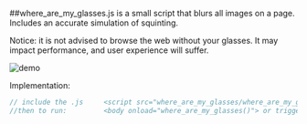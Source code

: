 ##where_are_my_glasses.js is a small script that blurs all images on a page.
Includes an accurate simulation of squinting.

Notice: it is not advised to browse the web without your glasses. It may impact performance, and user experience will suffer.

![demo](http://nathalielawhead.com/noodles/WAMG_EXAMPLE.png)

Implementation:

```javascript
// include the .js     <script src="where_are_my_glasses/where_are_my_glasses.js"></script>
//then to run:         <body onload="where_are_my_glasses()"> or trigger this any other way
```
